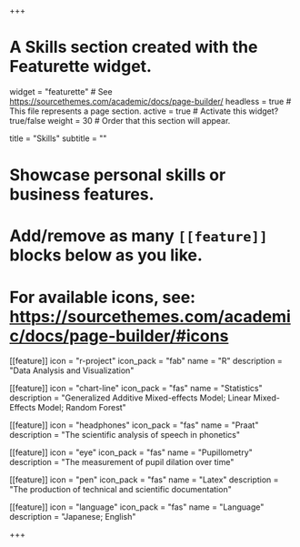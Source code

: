 +++
# A Skills section created with the Featurette widget.
widget = "featurette"  # See https://sourcethemes.com/academic/docs/page-builder/
headless = true  # This file represents a page section.
active = true  # Activate this widget? true/false
weight = 30  # Order that this section will appear.

title = "Skills"
subtitle = ""

# Showcase personal skills or business features.
#
# Add/remove as many `[[feature]]` blocks below as you like.
#
# For available icons, see: https://sourcethemes.com/academic/docs/page-builder/#icons

[[feature]]
  icon = "r-project"
  icon_pack = "fab"
  name = "R"
  description = "Data Analysis and Visualization"

[[feature]]
  icon = "chart-line"
  icon_pack = "fas"
  name = "Statistics"
  description = "Generalized Additive Mixed-effects Model; Linear Mixed-Effects Model; Random Forest"

[[feature]]
  icon = "headphones"
  icon_pack = "fas"
  name = "Praat"
  description = "The scientific analysis of speech in phonetics"

[[feature]]
  icon = "eye"
  icon_pack = "fas"
  name = "Pupillometry"
  description = "The measurement of pupil dilation over time"

[[feature]]
  icon = "pen"
  icon_pack = "fas"
  name = "Latex"
  description = "The production of technical and scientific documentation"

[[feature]]
  icon = "language"
  icon_pack = "fas"
  name = "Language"
  description = "Japanese; English"

+++
